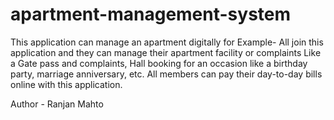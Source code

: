 # apartment-management-system
This application can manage an apartment digitally for Example- All join this application and they can manage their apartment facility or complaints Like a Gate pass and complaints, Hall booking for an occasion like a birthday party, marriage anniversary, etc. All members can pay their day-to-day bills online with this application. 

Author - Ranjan Mahto
